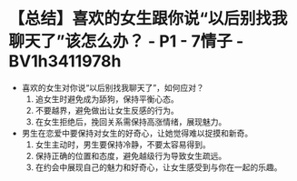 # 【总结】喜欢的女生跟你说“以后别找我聊天了”该怎么办？ - P1 - 7情子 - BV1h3411978h

-   喜欢的女生对你说“以后别找我聊天了”，如何应对？
    1.  追女生时避免成为舔狗，保持平衡心态。
    2.  不要越界，避免做出让女生反感的行为。
    3.  在女生拒绝后，挽回关系需保持高涨情绪，展现魅力。
-   男生在恋爱中要保持对女生的好奇心，让她觉得难以捉摸和新奇。
    1.  女生主动时，男生要保持冷静，不要太容易得到。
    2.  保持正确的位置和态度，避免越级行为导致女生疏远。
    3.  在约会中展现自己的魅力和好奇心，让女生感受到与你在一起的乐趣。
